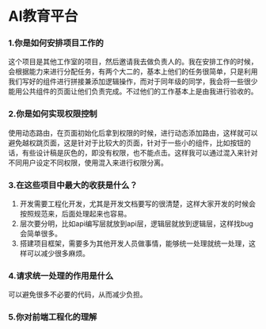 # AI教育平台

### 1.你是如何安排项目工作的

这个项目是其他工作室的项目，然后邀请我去做负责人的。我在安排工作的时候，会根据能力来进行分配任务，有两个大二的，基本上他们的任务很简单，只是利用我们写好的组件进行拼接兼添加逻辑操作，而对于同年级的同学，我会将一些很少能用公共组件的页面让他们负责完成。不过他们的工作基本上是由我进行验收的。

### 2.你是如何实现权限控制

使用动态路由，在页面初始化后拿到权限的时候，进行动态添加路由，这样就可以避免越权跳页面，这是针对于比较大的页面，针对于一些小的组件，比如按钮的话，有些设计稿是灰色的，即没有权限，也不能点击。这样我可以通过混入来针对不同用户设定不同权限，使用混入来进行权限分离。

### 3.在这些项目中最大的收获是什么？

1. 开发需要工程化开发，尤其是开发文档要写的很清楚，这样大家开发的时候会按照规范来，后面处理起来也容易。
2. 层次要分明，比如api编写层就放到api层，逻辑层就放到逻辑层，这样找bug会简单很多。
3. 搭建项目框架，需要多为其他开发人员做事情，能够统一处理就统一处理，这样可以减少很多麻烦。

### 4.请求统一处理的作用是什么

可以避免很多不必要的代码，从而减少负担。

### 5.你对前端工程化的理解
